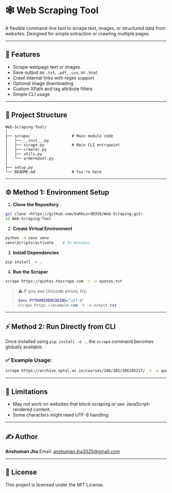 ﻿# 🕸️ Web Scraping Tool

A flexible command-line tool to scrape text, images, or structured data from websites. Designed for simple extraction or crawling multiple pages.

---

## 🚀 Features

* Scrape webpage text or images
* Save output as `.txt`, `.pdf`, `.csv`, or `.html`
* Crawl internal links with regex support
* Optional image downloading
* Custom XPath and tag attribute filters
* Simple CLI usage

---

## 📁 Project Structure

```
Web-Scraping-Tool/
│
├── scrape/                  # Main module code
│   ├── __init__.py
│   ├── scrape.py            # Main CLI entrypoint
│   ├── crawler.py
│   ├── utils.py
│   └── orderedset.py
│
├── setup.py
└── README.md                # You're here
```

---

## ⚙️ Method 1: Environment Setup

1. **Clone the Repository**

```bash
git clone <https://github.com/DaRkLord0350/Web-Scraping.git>
cd Web-Scraping-Tool
```

2. **Create Virtual Environment**

```bash
python -m venv venv
venv\Scripts\activate    # On Windows
```

3. **Install Dependencies**

```bash
pip install -e .
```

4. **Run the Scraper**

```bash
scrape https://quotes.toscrape.com -t -o quotes.txt
```

> ⚠️ If you see Unicode errors, try:
>
> ```powershell
> $env:PYTHONIOENCODING="utf-8"
> scrape https://example.com -t -o output.txt
> ```

---

## ⚡ Method 2: Run Directly from CLI

Once installed using `pip install -e .`, the `scrape` command becomes globally available.

### ✅ Example Usage:

```bash
scrape https://archive.nptel.ac.in/courses/106/105/106105217/ -t -o quotes1.txt
```

---

## 🚫 Limitations

* May not work on websites that block scraping or use JavaScript-rendered content.
* Some characters might need UTF-8 handling.

---

## ✍️ Author

**Anshuman Jha**
Email: [anshuman.jha2025@gmail.com](mailto:anshuman.jha2025@gmail.com)

---

## 📝 License

This project is licensed under the MIT License.

